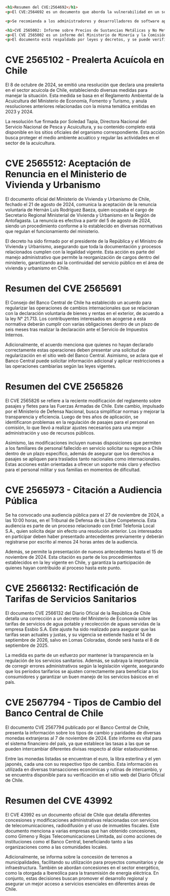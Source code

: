 ```html
<h1>Resumen del CVE:2564692</h1>
<p>El CVE:2564692 es un documento que aborda la vulnerabilidad en un software, la cual puede ser aprovechada por un atacante para acceder de manera indebida a información sensible y realizar acciones no autorizadas dentro del sistema. Esto puede comprometer la seguridad y funcionamiento del programa, poniendo en riesgo la información de los usuarios y la integridad del sistema en su conjunto.</p>

<p>Se recomienda a los administradores y desarrolladores de software aplicar las actualizaciones de seguridad disponibles de inmediato para mitigar este riesgo. Estas actualizaciones están diseñadas específicamente para corregir esta vulnerabilidad y evitar que los sistemas queden expuestos a ataques que podrían causar daños significativos.</p>
```
```html
<h1>CVE 2565002: Informe sobre Precios de Sustancias Metálicas y No Metálicas</h1>
<p>El CVE 2565002 es un informe del Ministerio de Minería y la Comisión Chilena del Cobre que detalla los precios de referencia de metales y no metales para el tercer trimestre de 2024. Esta publicación es obligatoria y ayuda a asesorar al Servicio de Impuestos Internos sobre el royalty minero, y se debe hacer pública en el Diario Oficial de Chile dentro de los primeros 15 días del mes siguiente al trimestre correspondiente.</p>
<p>El documento está respaldado por leyes y decretos, y se puede verificar su autenticidad en el sitio web oficial. La resolución está firmada electrónicamente y requiere un código para acceso en el portal www.diarioficial.cl, garantizando así la transparencia y el acceso a la información pública en Chile.</p>
```
<h1>CVE 2565102 - Prealerta Acuícola en Chile</h1>
<p>El 8 de octubre de 2024, se emitió una resolución que declara una prealerta en el sector acuícola de Chile, estableciendo diversas medidas para manejar la situación. Esta medida se basa en el Reglamento Ambiental de la Acuicultura del Ministerio de Economía, Fomento y Turismo, y anula resoluciones anteriores relacionadas con la misma temática emitidas en 2023 y 2024.</p>
<p>La resolución fue firmada por Soledad Tapia, Directora Nacional del Servicio Nacional de Pesca y Acuicultura, y su contenido completo está disponible en los sitios oficiales del organismo correspondiente. Esta acción busca proteger el medio ambiente acuático y regular las actividades en el sector de la acuicultura.</p>
<h1>CVE 2565512: Aceptación de Renuncia en el Ministerio de Vivienda y Urbanismo</h1>
<p>El documento oficial del Ministerio de Vivienda y Urbanismo de Chile, fechado el 21 de agosto de 2024, comunica la aceptación de la renuncia voluntaria de Hernán Luis Rodríguez Baeza, quien ocupaba el cargo de Secretario Regional Ministerial de Vivienda y Urbanismo en la Región de Antofagasta. La renuncia es efectiva a partir del 5 de agosto de 2024, siendo un procedimiento conforme a lo establecido en diversas normativas que regulan el funcionamiento del ministerio.</p>
<p>El decreto ha sido firmado por el presidente de la República y el Ministro de Vivienda y Urbanismo, asegurando que toda la documentación y procesos relacionados cumplen con la legalidad vigente. Esta acción es parte del manejo administrativo que permite la reorganización de cargos dentro del ministerio, garantizando así la continuidad del servicio público en el área de vivienda y urbanismo en Chile.</p>
<h1>Resumen del CVE 2565691</h1>
<p>El Consejo del Banco Central de Chile ha establecido un acuerdo para regularizar las operaciones de cambios internacionales que se relacionan con la declaración voluntaria de bienes y rentas en el exterior, de acuerdo a la ley N° 21.713. Los contribuyentes interesados en acogerse a esta normativa deberán cumplir con varias obligaciones dentro de un plazo de seis meses tras realizar la declaración ante el Servicio de Impuestos Internos.</p>
<p>Adicionalmente, el acuerdo menciona que quienes no hayan declarado correctamente estas operaciones deben presentar una solicitud de regularización en el sitio web del Banco Central. Asimismo, se aclara que el Banco Central puede solicitar información adicional y aplicar restricciones a las operaciones cambiarias según las leyes vigentes.</p>
<h1>Resumen del CVE 2565826</h1>
<p>El CVE 2565826 se refiere a la reciente modificación del reglamento sobre pasajes y fletes para las Fuerzas Armadas de Chile. Este cambio, impulsado por el Ministerio de Defensa Nacional, busca simplificar normas y mejorar la transparencia y eficiencia. Luego de tres años de aplicación, se identificaron problemas en la regulación de pasajes para el personal en comisión, lo que llevó a realizar ajustes necesarios para una mejor administración y uso de recursos públicos.</p>
<p>Asimismo, las modificaciones incluyen nuevas disposiciones que permiten a los familiares de personal fallecido en servicio solicitar su regreso a Chile dentro de un plazo específico, además de asegurar que los derechos a pasajes se apliquen para traslados tanto nacionales como internacionales. Estas acciones están orientadas a ofrecer un soporte más claro y efectivo para el personal militar y sus familias en momentos de dificultad.</p>
<h1>CVE 2565973 - Citación a Audiencia Pública</h1>
<p>Se ha convocado una audiencia pública para el 27 de noviembre de 2024, a las 10:00 horas, en el Tribunal de Defensa de la Libre Competencia. Esta audiencia es parte de un proceso relacionado con Entel Telefonía Local S.A., quien solicita dejar sin efecto una resolución anterior. Los interesados en participar deben haber presentado antecedentes previamente y deberán registrarse por escrito al menos 24 horas antes de la audiencia.</p>
<p>Además, se permite la presentación de nuevos antecedentes hasta el 15 de noviembre de 2024. Esta citación es parte de los procedimientos establecidos en la ley vigente en Chile, y garantiza la participación de quienes hayan contribuido al proceso hasta este punto.</p>
<h1>CVE 2566132: Rectificación de Tarifas de Servicios Sanitarios</h1>

<p>El documento CVE 2566132 del Diario Oficial de la República de Chile detalla una corrección a un decreto del Ministerio de Economía sobre las tarifas de servicios de agua potable y recolección de aguas servidas de la empresa Essbio S.A. Este ajuste ha sido realizado para asegurar que las tarifas sean actuales y justas, y su vigencia se extiende hasta el 14 de septiembre de 2026, salvo en Lomas Coloradas, donde será hasta el 8 de septiembre de 2025.</p>

<p>La medida es parte de un esfuerzo por mantener la transparencia en la regulación de los servicios sanitarios. Además, se subraya la importancia de corregir errores administrativos según la legislación vigente, asegurando que los períodos tarifarios se ajusten correctamente para beneficiar a los consumidores y garantizar un buen manejo de los servicios básicos en el país.</p>
<h1>CVE 2567794 - Tipos de Cambio del Banco Central de Chile</h1>
<p>El documento CVE 2567794 publicado por el Banco Central de Chile, presenta la información sobre los tipos de cambio y paridades de diversas monedas extranjeras al 7 de noviembre de 2024. Este informe es vital para el sistema financiero del país, ya que establece las tasas a las que se pueden intercambiar diferentes divisas respecto al dólar estadounidense.</p>
<p>Entre las monedas listadas se encuentran el euro, la libra esterlina y el yen japonés, cada una con su respectivo tipo de cambio. Esta información es utilizada en diversas transacciones económicas y rutinas de intercambio, y se encuentra disponible para su verificación en el sitio web del Diario Oficial de Chile.</p>
<h1>Resumen del CVE 43992</h1>
<p>El CVE 43992 es un documento oficial de Chile que detalla diferentes concesiones y modificaciones administrativas relacionadas con servicios de telecomunicaciones, radiodifusión y el uso de inmuebles fiscales. Este documento menciona a varias empresas que han obtenido concesiones, como Gimeno y Rojas Telecomunicaciones Limitada, así como acciones de instituciones como el Banco Central, beneficiando tanto a las organizaciones como a las comunidades locales.</p>
<p>Adicionalmente, se informa sobre la concesión de terrenos a municipalidades, facilitando su utilización para proyectos comunitarios y de infraestructura. También se abordan concesiones en el sector energético, como la otorgada a Ibereólica para la transmisión de energía eléctrica. En conjunto, estas decisiones buscan promover el desarrollo regional y asegurar un mejor acceso a servicios esenciales en diferentes áreas de Chile.</p>